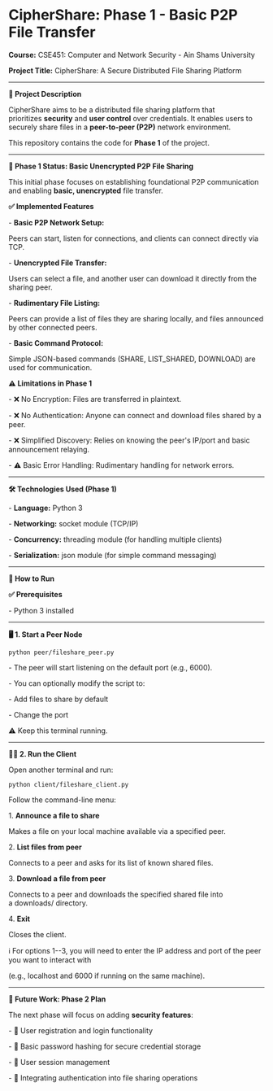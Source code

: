 # CipherShare: Phase 1 - Basic P2P File Transfer

**Course:** CSE451: Computer and Network Security - Ain Shams University

**Project Title:** CipherShare: A Secure Distributed File Sharing Platform

* * * * *

**📄 Project Description**

CipherShare aims to be a distributed file sharing platform that prioritizes **security** and **user control** over credentials. It enables users to securely share files in a **peer-to-peer (P2P)** network environment.

This repository contains the code for **Phase 1** of the project.

* * * * *

**🚀 Phase 1 Status: Basic Unencrypted P2P File Sharing**

This initial phase focuses on establishing foundational P2P communication and enabling **basic, unencrypted** file transfer.

**✅ Implemented Features**

- **Basic P2P Network Setup:**

Peers can start, listen for connections, and clients can connect directly via TCP.

- **Unencrypted File Transfer:**

Users can select a file, and another user can download it directly from the sharing peer.

- **Rudimentary File Listing:**

Peers can provide a list of files they are sharing locally, and files announced by other connected peers.

- **Basic Command Protocol:**

Simple JSON-based commands (SHARE, LIST_SHARED, DOWNLOAD) are used for communication.

**⚠️ Limitations in Phase 1**

- ❌ No Encryption: Files are transferred in plaintext.

- ❌ No Authentication: Anyone can connect and download files shared by a peer.

- ❌ Simplified Discovery: Relies on knowing the peer's IP/port and basic announcement relaying.

- ⚠️ Basic Error Handling: Rudimentary handling for network errors.

* * * * *

**🛠 Technologies Used (Phase 1)**

- **Language:** Python 3

- **Networking:** socket module (TCP/IP)

- **Concurrency:** threading module (for handling multiple clients)

- **Serialization:** json module (for simple command messaging)

* * * * *

**🧪 How to Run**

**✅ Prerequisites**

- Python 3 installed

* * * * *

**🖥️ 1. Start a Peer Node**

```
python peer/fileshare_peer.py
```

- The peer will start listening on the default port (e.g., 6000).

- You can optionally modify the script to:

- Add files to share by default

- Change the port

⚠️ Keep this terminal running.

* * * * *

**🧑‍💻 2. Run the Client**

Open another terminal and run:

```
python client/fileshare_client.py
```

Follow the command-line menu:

1. **Announce a file to share**

Makes a file on your local machine available via a specified peer.

2. **List files from peer**

Connects to a peer and asks for its list of known shared files.

3. **Download a file from peer**

Connects to a peer and downloads the specified shared file into a downloads/ directory.

4. **Exit**

Closes the client.

ℹ️ For options 1--3, you will need to enter the IP address and port of the peer you want to interact with

(e.g., localhost and 6000 if running on the same machine).

* * * * *

**🔮 Future Work: Phase 2 Plan**

The next phase will focus on adding **security features**:

- 🧾 User registration and login functionality

- 🔐 Basic password hashing for secure credential storage

- 🧠 User session management

- 🔐 Integrating authentication into file sharing operations
